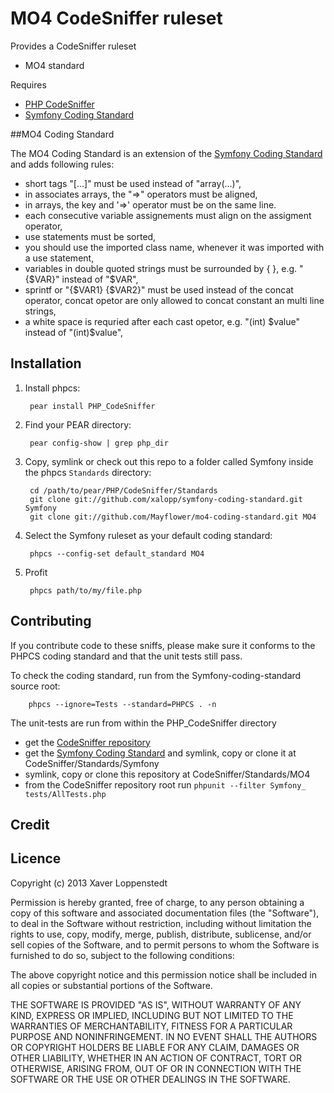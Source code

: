 # MO4 CodeSniffer ruleset 

Provides a CodeSniffer ruleset

* MO4 standard

Requires

* [PHP CodeSniffer](https://github.com/squizlabs/PHP_CodeSniffer)
* [Symfony Coding Standard](https://github.com/xalopp/symfony-coding-standard)

##MO4 Coding Standard

The MO4 Coding Standard is an extension of the [Symfony Coding Standard](http://symfony.com/doc/current/contributing/code/standards.html) and adds following rules:

* short tags "[...]" must be used instead of  "array(...)",
* in associates arrays, the "=>" operators must be aligned,
* in arrays, the key and '=>' operator must be on the same line.
* each consecutive variable assignements must align on the assigment operator,
* use statements must be sorted,
* you should use the imported class name, whenever it was imported with a use statement,
* variables in double quoted strings must be surrounded by { }, e.g. "{$VAR}" instead of "$VAR",
* sprintf or "{$VAR1} {$VAR2}" must be used instead of the concat operator, concat opetor are only allowed to concat constant an multi line strings,
* a white space is requried after each cast opetor, e.g. "(int) $value" instead of "(int)$value",


## Installation

1. Install phpcs:

        pear install PHP_CodeSniffer

2. Find your PEAR directory:

        pear config-show | grep php_dir

3. Copy, symlink or check out this repo to a folder called Symfony inside the
   phpcs `Standards` directory:

        cd /path/to/pear/PHP/CodeSniffer/Standards
        git clone git://github.com/xalopp/symfony-coding-standard.git Symfony
        git clone git://github.com/Mayflower/mo4-coding-standard.git MO4

4. Select the Symfony ruleset as your default coding standard:

        phpcs --config-set default_standard MO4

5. Profit

        phpcs path/to/my/file.php

## Contributing

If you contribute code to these sniffs, please make sure it conforms to the PHPCS coding standard and that the unit tests still pass.

To check the coding standard, run from the Symfony-coding-standard source root:

        phpcs --ignore=Tests --standard=PHPCS . -n

The unit-tests are run from within the PHP_CodeSniffer directory

* get the [CodeSniffer repository](https://github.com/squizlabs/PHP_CodeSniffer)
* get the [Symfony Coding Standard](https://github.com/xalopp/symfony-coding-standard) and symlink, copy or clone it at CodeSniffer/Standards/Symfony
* symlink, copy or clone this repository at CodeSniffer/Standards/MO4
* from the CodeSniffer repository root run `phpunit --filter Symfony_ tests/AllTests.php`

## Credit


## Licence

Copyright (c) 2013 Xaver Loppenstedt

Permission is hereby granted, free of charge, to any person obtaining a copy
of this software and associated documentation files (the "Software"), to deal
in the Software without restriction, including without limitation the rights
to use, copy, modify, merge, publish, distribute, sublicense, and/or sell
copies of the Software, and to permit persons to whom the Software is furnished
to do so, subject to the following conditions:

The above copyright notice and this permission notice shall be included in all
copies or substantial portions of the Software.

THE SOFTWARE IS PROVIDED "AS IS", WITHOUT WARRANTY OF ANY KIND, EXPRESS OR
IMPLIED, INCLUDING BUT NOT LIMITED TO THE WARRANTIES OF MERCHANTABILITY,
FITNESS FOR A PARTICULAR PURPOSE AND NONINFRINGEMENT. IN NO EVENT SHALL THE
AUTHORS OR COPYRIGHT HOLDERS BE LIABLE FOR ANY CLAIM, DAMAGES OR OTHER
LIABILITY, WHETHER IN AN ACTION OF CONTRACT, TORT OR OTHERWISE, ARISING FROM,
OUT OF OR IN CONNECTION WITH THE SOFTWARE OR THE USE OR OTHER DEALINGS IN
THE SOFTWARE.

